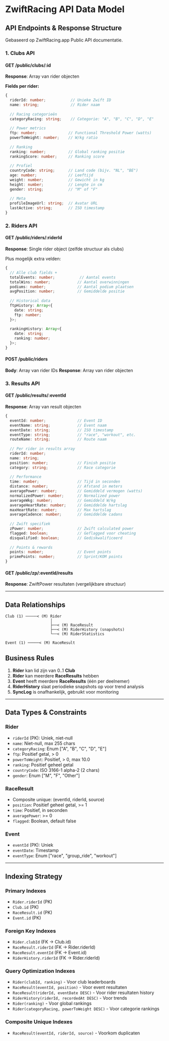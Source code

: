 # ZwiftRacing API Data Model

## API Endpoints & Response Structure

Gebaseerd op ZwiftRacing.app Public API documentatie.

### 1. Clubs API

#### GET /public/clubs/:id
**Response**: Array van rider objecten

**Fields per rider:**
```typescript
{
  riderId: number;           // Unieke Zwift ID
  name: string;              // Rider naam
  
  // Racing categorieën
  categoryRacing: string;    // Categorie: "A", "B", "C", "D", "E"
  
  // Power metrics
  ftp: number;              // Functional Threshold Power (watts)
  powerToWeight: number;    // W/kg ratio
  
  // Ranking
  ranking: number;          // Global ranking positie
  rankingScore: number;     // Ranking score
  
  // Profiel
  countryCode: string;      // Land code (bijv. "NL", "BE")
  age: number;              // Leeftijd
  weight: number;           // Gewicht in kg
  height: number;           // Lengte in cm
  gender: string;           // "M" of "F"
  
  // Meta
  profileImageUrl: string;  // Avatar URL
  lastActive: string;       // ISO timestamp
}
```

### 2. Riders API

#### GET /public/riders/:riderId
**Response**: Single rider object (zelfde structuur als clubs)

Plus mogelijk extra velden:
```typescript
{
  // Alle club fields +
  totalEvents: number;           // Aantal events
  totalWins: number;            // Aantal overwinningen
  podiums: number;              // Aantal podium plaatsen
  avgPosition: number;          // Gemiddelde positie
  
  // Historical data
  ftpHistory: Array<{
    date: string;
    ftp: number;
  }>;
  
  rankingHistory: Array<{
    date: string;
    ranking: number;
  }>;
}
```

#### POST /public/riders
**Body**: Array van rider IDs
**Response**: Array van rider objecten

### 3. Results API

#### GET /public/results/:eventId
**Response**: Array van result objecten

```typescript
{
  eventId: number;              // Event ID
  eventName: string;            // Event naam
  eventDate: string;            // ISO timestamp
  eventType: string;            // "race", "workout", etc.
  routeName: string;            // Route naam
  
  // Per rider in results array
  riderId: number;
  name: string;
  position: number;             // Finish positie
  category: string;             // Race categorie
  
  // Performance
  time: number;                 // Tijd in seconden
  distance: number;             // Afstand in meters
  averagePower: number;         // Gemiddeld vermogen (watts)
  normalizedPower: number;      // Normalized power
  averageWkg: number;           // Gemiddeld W/kg
  averageHeartRate: number;     // Gemiddelde hartslag
  maxHeartRate: number;         // Max hartslag
  averageCadence: number;       // Gemiddelde cadans
  
  // Zwift specifiek
  zPower: number;               // Zwift calculated power
  flagged: boolean;             // Geflagged voor cheating
  disqualified: boolean;        // Gediskwalificeerd
  
  // Points & rewards
  points: number;               // Event points
  primePoints: number;          // Sprint/KOM points
}
```

#### GET /public/zp/:eventId/results
**Response**: ZwiftPower resultaten (vergelijkbare structuur)

---

## Data Relationships

```
Club (1) ─────< (M) Rider
                    │
                    ├──< (M) RaceResult
                    ├──< (M) RiderHistory (snapshots)
                    └──< (M) RiderStatistics
                    
Event (1) ─────< (M) RaceResult
```

## Business Rules

1. **Rider** kan lid zijn van 0..1 **Club**
2. **Rider** kan meerdere **RaceResults** hebben
3. **Event** heeft meerdere **RaceResults** (één per deelnemer)
4. **RiderHistory** slaat periodieke snapshots op voor trend analysis
5. **SyncLog** is onafhankelijk, gebruikt voor monitoring

---

## Data Types & Constraints

### Rider
- `riderId` (PK): Uniek, niet-null
- `name`: Niet-null, max 255 chars
- `categoryRacing`: Enum ["A", "B", "C", "D", "E"]
- `ftp`: Positief getal, > 0
- `powerToWeight`: Positief, > 0, max 10.0
- `ranking`: Positief geheel getal
- `countryCode`: ISO 3166-1 alpha-2 (2 chars)
- `gender`: Enum ["M", "F", "Other"]

### RaceResult
- Composite unique: (eventId, riderId, source)
- `position`: Positief geheel getal, >= 1
- `time`: Positief, in seconden
- `averagePower`: >= 0
- `flagged`: Boolean, default false

### Event
- `eventId` (PK): Uniek
- `eventDate`: Timestamp
- `eventType`: Enum ["race", "group_ride", "workout"]

---

## Indexing Strategy

### Primary Indexes
- `Rider.riderId` (PK)
- `Club.id` (PK)
- `RaceResult.id` (PK)
- `Event.id` (PK)

### Foreign Key Indexes
- `Rider.clubId` (FK → Club.id)
- `RaceResult.riderId` (FK → Rider.riderId)
- `RaceResult.eventId` (FK → Event.id)
- `RiderHistory.riderId` (FK → Rider.riderId)

### Query Optimization Indexes
- `Rider(clubId, ranking)` - Voor club leaderboards
- `RaceResult(eventId, position)` - Voor event resultaten
- `RaceResult(riderId, eventDate DESC)` - Voor rider resultaten history
- `RiderHistory(riderId, recordedAt DESC)` - Voor trends
- `Rider(ranking)` - Voor global rankings
- `Rider(categoryRacing, powerToWeight DESC)` - Voor categorie rankings

### Composite Unique Indexes
- `RaceResult(eventId, riderId, source)` - Voorkom duplicaten
